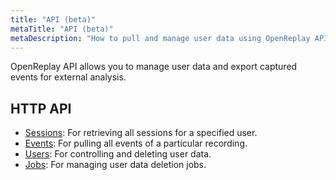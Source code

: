 ```yaml
---
title: "API (beta)"
metaTitle: "API (beta)"
metaDescription: "How to pull and manage user data using OpenReplay API."
---
```


OpenReplay API allows you to manage user data and export captured events for external analysis.

## HTTP API
- [Sessions](/api/sessions): For retrieving all sessions for a specified user.
- [Events](/api/events): For pulling all events of a particular recording.
- [Users](/api/users): For controlling and deleting user data.
- [Jobs](/api/jobs): For managing user data deletion jobs.
